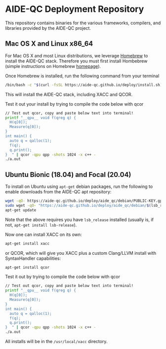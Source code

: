 # AIDE-QC Deployment Repository
This repository contains binaries for the various frameworks, compilers, and libraries 
provided by the AIDE-QC project. 

## Mac OS X and Linux x86_64
For Mac OS X and most Linux distributions, we leverage [Homebrew](https://brew.sh/) to install the AIDE-QC stack. 
Therefore you must first install Hombebrew (simple instructions on Homebrew [homepage](https://brew.sh/)). 

Once Homebrew is installed, run the following command from your terminal 
```bash 
/bin/bash -c "$(curl -fsSL https://aide-qc.github.io/deploy/install.sh)"
```
This will install the AIDE-QC stack, including XACC and QCOR. 

Test it out your install by trying to compile the code below with qcor
```bash
// Test out qcor, copy and paste below text into terminal!
printf "__qpu__ void f(qreg q) {
  H(q[0]);
  Measure(q[0]);
}
int main() {
  auto q = qalloc(1);
  f(q);
  q.print();
}  " | qcor -qpu qpp -shots 1024 -x c++ -
./a.out
```

## Ubuntu Bionic (18.04) and Focal (20.04)
To install on Ubuntu using `apt-get` debian packages, run the following to enable downloads from the AIDE-QC apt repository:
```bash
wget -qO- https://aide-qc.github.io/deploy/aide_qc/debian/PUBLIC-KEY.gpg | sudo apt-key add -
sudo wget -qO- "https://aide-qc.github.io/deploy/aide_qc/debian/$(lsb_release -cs)/aide-qc.list" > /etc/apt/sources.list.d/aide-qc.list
apt-get update
```
Note that the above requires you have `lsb_release` installed (usually is, if not, `apt-get install lsb-release`).

Now one can install XACC on its own: 
```bash
apt-get install xacc
```
or QCOR, which will give you XACC plus a custom Clang/LLVM install with SyntaxHandler capabilities:
```bash
apt-get install qcor
```
Test it out by trying to compile the code below with qcor
```bash
// Test out qcor, copy and paste below text into terminal!
printf "__qpu__ void f(qreg q) {
  H(q[0]);
  Measure(q[0]);
}
int main() {
  auto q = qalloc(1);
  f(q);
  q.print();
}  " | qcor -qpu qpp -shots 1024 -x c++ -
./a.out
```
All installs will be in the `/usr/local/xacc` directory.
